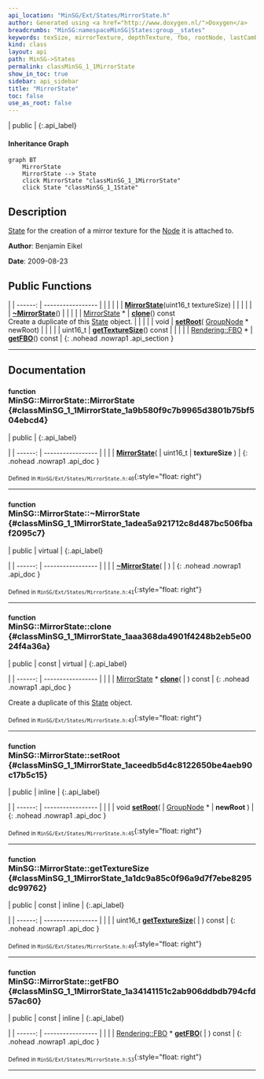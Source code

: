 ```yaml
---
api_location: "MinSG/Ext/States/MirrorState.h"
author: Generated using <a href="http://www.doxygen.nl/">Doxygen</a>
breadcrumbs: "MinSG:namespaceMinSG|States:group__states"
keywords: texSize, mirrorTexture, depthTexture, fbo, rootNode, lastCamPos, MirrorState, ~MirrorState, clone, setRoot, getTextureSize, getFBO, MirrorState, doEnableState, doDisableState
kind: class
layout: api
path: MinSG->States
permalink: classMinSG_1_1MirrorState
show_in_toc: true
sidebar: api_sidebar
title: "MirrorState"
toc: false
use_as_root: false
---
```


| public |
{:.api_label}

#### Inheritance Graph

```mermaid
graph BT
	MirrorState
	MirrorState --> State
	click MirrorState "classMinSG_1_1MirrorState"
	click State "classMinSG_1_1State"
```

## Description



 [State](classMinSG_1_1State) for the creation of a mirror texture for the [Node](classMinSG_1_1Node) it is attached to.



**Author**: Benjamin Eikel



**Date**: 2009-08-23





## Public Functions

|
| ------: | ----------------- |
|  | |
|  | **[MirrorState](#classMinSG_1_1MirrorState_1a9b580f9c7b9965d3801b75bf504ebcd4)**(uint16_t textureSize) |
|  | |
|  | **[~MirrorState](#classMinSG_1_1MirrorState_1adea5a921712c8d487bc506fbaf2095c7)**() |
|  | |
| [MirrorState](classMinSG_1_1MirrorState) * | **[clone](#classMinSG_1_1MirrorState_1aaa368da4901f4248b2eb5e0024f4a36a)**() const <br/> Create a duplicate of this [State](classMinSG_1_1State) object. |
|  | |
| void | **[setRoot](#classMinSG_1_1MirrorState_1aceedb5d4c8122650be4aeb90c17b5c15)**( [GroupNode](classMinSG_1_1GroupNode) * newRoot) |
|  | |
| uint16_t | **[getTextureSize](#classMinSG_1_1MirrorState_1a1dc9a85c0f96a9d7f7ebe8295dc99762)**() const |
|  | |
| [Rendering::FBO](classRendering_1_1FBO) * | **[getFBO](#classMinSG_1_1MirrorState_1a34141151c2ab906ddbdb794cfd57ac60)**() const |
{: .nohead .nowrap1 .api_section }


-------------------------------------------------------------------

## Documentation

### <small>function</small><br/> MinSG::MirrorState::MirrorState {#classMinSG_1_1MirrorState_1a9b580f9c7b9965d3801b75bf504ebcd4}

| public |
{:.api_label}

|
| ------: | ----------------- |
|  |
|  **[MirrorState](#classMinSG_1_1MirrorState_1a9b580f9c7b9965d3801b75bf504ebcd4)**( | uint16_t | **textureSize** ) |
{: .nohead .nowrap1 .api_doc }





<sub>Defined in `MinSG/Ext/States/MirrorState.h:40`</sub>{:style="float: right"}

-------------------------------------------------------------------

### <small>function</small><br/> MinSG::MirrorState::~MirrorState {#classMinSG_1_1MirrorState_1adea5a921712c8d487bc506fbaf2095c7}

| public | virtual |
{:.api_label}

|
| ------: | ----------------- |
|  |
|  **[~MirrorState](#classMinSG_1_1MirrorState_1adea5a921712c8d487bc506fbaf2095c7)**( |  ) |
{: .nohead .nowrap1 .api_doc }





<sub>Defined in `MinSG/Ext/States/MirrorState.h:41`</sub>{:style="float: right"}

-------------------------------------------------------------------

### <small>function</small><br/> MinSG::MirrorState::clone {#classMinSG_1_1MirrorState_1aaa368da4901f4248b2eb5e0024f4a36a}

| public | const | virtual |
{:.api_label}

|
| ------: | ----------------- |
|  |
| [MirrorState](classMinSG_1_1MirrorState) * **[clone](#classMinSG_1_1MirrorState_1aaa368da4901f4248b2eb5e0024f4a36a)**( |  ) const |
{: .nohead .nowrap1 .api_doc }

Create a duplicate of this [State](classMinSG_1_1State) object.





<sub>Defined in `MinSG/Ext/States/MirrorState.h:43`</sub>{:style="float: right"}

-------------------------------------------------------------------

### <small>function</small><br/> MinSG::MirrorState::setRoot {#classMinSG_1_1MirrorState_1aceedb5d4c8122650be4aeb90c17b5c15}

| public | inline |
{:.api_label}

|
| ------: | ----------------- |
|  |
| void **[setRoot](#classMinSG_1_1MirrorState_1aceedb5d4c8122650be4aeb90c17b5c15)**( |  [GroupNode](classMinSG_1_1GroupNode) * | **newRoot** ) |
{: .nohead .nowrap1 .api_doc }





<sub>Defined in `MinSG/Ext/States/MirrorState.h:45`</sub>{:style="float: right"}

-------------------------------------------------------------------

### <small>function</small><br/> MinSG::MirrorState::getTextureSize {#classMinSG_1_1MirrorState_1a1dc9a85c0f96a9d7f7ebe8295dc99762}

| public | const | inline |
{:.api_label}

|
| ------: | ----------------- |
|  |
| uint16_t **[getTextureSize](#classMinSG_1_1MirrorState_1a1dc9a85c0f96a9d7f7ebe8295dc99762)**( |  ) const |
{: .nohead .nowrap1 .api_doc }





<sub>Defined in `MinSG/Ext/States/MirrorState.h:49`</sub>{:style="float: right"}

-------------------------------------------------------------------

### <small>function</small><br/> MinSG::MirrorState::getFBO {#classMinSG_1_1MirrorState_1a34141151c2ab906ddbdb794cfd57ac60}

| public | const | inline |
{:.api_label}

|
| ------: | ----------------- |
|  |
| [Rendering::FBO](classRendering_1_1FBO) * **[getFBO](#classMinSG_1_1MirrorState_1a34141151c2ab906ddbdb794cfd57ac60)**( |  ) const |
{: .nohead .nowrap1 .api_doc }





<sub>Defined in `MinSG/Ext/States/MirrorState.h:53`</sub>{:style="float: right"}

-------------------------------------------------------------------

